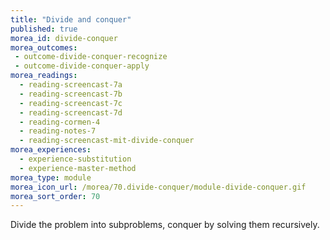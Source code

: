 ```yaml
---
title: "Divide and conquer"
published: true
morea_id: divide-conquer
morea_outcomes:
 - outcome-divide-conquer-recognize
 - outcome-divide-conquer-apply
morea_readings:
  - reading-screencast-7a
  - reading-screencast-7b
  - reading-screencast-7c
  - reading-screencast-7d
  - reading-cormen-4
  - reading-notes-7
  - reading-screencast-mit-divide-conquer
morea_experiences:
  - experience-substitution
  - experience-master-method
morea_type: module
morea_icon_url: /morea/70.divide-conquer/module-divide-conquer.gif
morea_sort_order: 70
---
```


Divide the problem into subproblems, conquer by solving them recursively.
